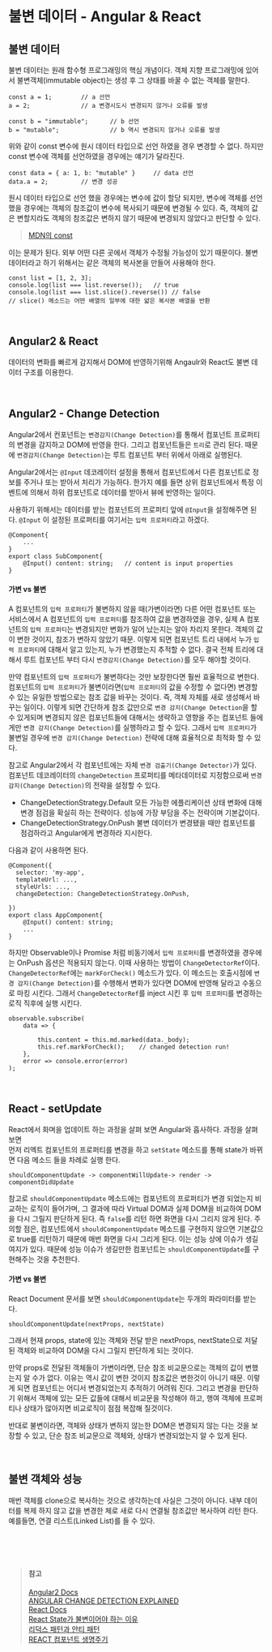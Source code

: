 # 불변 데이터 - Angular & React

## 불변 데이터
불변 데이터는 원래 함수형 프로그래밍의 핵심 개념이다. 객체 지향 프로그래밍에 있어서 불변객체(immutable object)는 생성 후 그 상태를 바꿀 수 없는 객체를 말한다.
~~~
const a = 1;        // a 선언
a = 2;              // a 변경시도시 변경되지 않거나 오류를 발생

const b = "immutable";      // b 선언
b = "mutable";              // b 역시 변경되지 않거나 오류를 발생
~~~
위와 같이 const 변수에 원시 데이터 타입으로 선언 하였을 경우 변경할 수 없다. 하지만 const 변수에 객체를 선언하였을 경우에는 얘기가 달라진다.
~~~
const data = { a: 1, b: "mutable" }     // data 선언
data.a = 2;         // 변경 성공
~~~
원시 데이터 타입으로 선언 했을 경우에는 변수에 값이 할당 되지만, 변수에 객체를 선언 했을 경우에는 객체의 참조값이 변수에 복사되기 때문에 변경될 수 있다. 즉, 객체의 값은 변할지라도 객체의 참조값은 변하지 않기 때문에 변경되지 않았다고 판단할 수 있다.
> [MDN의 const](https://developer.mozilla.org/ko/docs/Web/JavaScript/Reference/Statements/const)

이는 문제가 된다. 외부 어떤 다른 곳에서 객체가 수정될 가능성이 있기 때문이다.
불변 데이터라고 하기 위해서는 같은 객체의 복사본을 만들어 사용해야 한다.

~~~
const list = [1, 2, 3];
console.log(list === list.reverse());   // true
console.log(list === list.slice().reverse()) // false
// slice() 메소드는 어떤 배열의 일부에 대한 얇은 복사본 배열을 반환
~~~


</br>

## Angular2 & React
데이터의 변화를 빠르게 감지해서 DOM에 반영하기위해 Angaulr와 React도 불변 데이터 구조를 이용한다.

</br>

## Angular2 - Change Detection
Angular2에서 컨포넌트는 `변경감지(Change Detection)`를 통해서 컴포넌트 프로퍼티의 변경을 감지하고 DOM에 반영을 한다. 그리고 컴포넌트들은 `트리`로 관리 된다. 때문에 `변경감지(Change Detection)`는 루트 컴포넌트 부터 위에서 아래로 실행된다.

Angular2에서는 `@Input` 데코레이터 설정을 통해서 컴포넌트에서 다른 컴포넌트로 정보를 주거나 또는 받아서 처리가 가능하다. 한가지 예를 들면 상위 컴포넌트에서 특정 이벤트에 의해서 하위 컴포넌트로 데이터를 받아서 뷰에 반영하는 일이다.

사용하기 위해서는 데이터를 받는 컴포넌트의 프로퍼티 앞에 `@Input`을 설정해주면 된다.
`@Input` 이 설정된 프로퍼티를 여기서는 `입력 프로퍼티`라고 하겠다.
~~~
@Component{
    ...
}
export class SubComponent{
    @Input() content: string;   // content is input properties
}
~~~

#### 가변 vs 불변
A 컴포넌트의 `입력 프로퍼티`가 불변하지 않을 때(가변이라면) 다른 어떤 컴포넌트 또는 서비스에서 A 컴포넌트의 `입력 프로퍼티`를 참조하여 값을 변경하였을 경우, 실제 A 컴포넌트의 `입력 프로퍼티`는 변경되지만 변화가 일어 났는지는 알아 차리지 못한다. 객체의 값이 변한 것이지, 참조가 변하지 않았기 때문. 이렇게 되면 컴포넌트 트리 내에서 누가 `입력 프로퍼티`에 대해서 알고 있는지, 누가 변경했는지 추적할 수 없다. 결국 전체 트리에 대해서 루트 컴포넌트 부터 다시 `변경감지(Change Detection)`를 모두 해야할 것이다.

만약 컴포넌트의 `입력 프로퍼티`가 불변하다는 것만 보장한다면 훨씬 효율적으로 변한다. 컴포넌트의 `입력 프로퍼티`가 불변이라면(`입력 프로퍼티`의 값을 수정할 수 없다면) 변경할 수 있는 유일한 방법으로는 참조 값을 바꾸는 것이다. 즉, 객체 자체를 새로 생성해서 바꾸는 일이다. 이렇게 되면 간단하게 참조 값만으로 `변경 감지(Change Detection`을 할 수 있게되며 변경되지 않은 컴포넌트들에 대해서는 생략하고 영향을 주는 컴포넌트 들에게만 `변경 감지(Change Detection)`를 실행하라고 할 수 있다. 그래서 `입력 프로퍼티`가 불변일 경우에 `변경 감지(Change Detection)` 전략에 대해 효율적으로 최적화 할 수 있다.

참고로 Angular2에서 각 컴포넌트에는 자체 `변경 검출기(Change Detector)`가 있다. </br>
컴포넌트 데코레이터의 `changeDetection` 프로퍼티를 메타데이터로 지정함으로써 `변경감지(Change Detection)`의 전략을 설정할 수 있다.

 * ChangeDetectionStrategy.Default
    모든 가능한 에플리케이션 상태 변화에 대해 변경 점검을 확실히 하는 전략이다. 성능에 가장 부담을 주는 전략이며 기본값이다.
 * ChangeDetectionStrategy.OnPush
   불변 데이터가 변경됐을 때만 컴포넌트를 점검하라고 Angular에게 변경하라 지시한다.

다음과 같이 사용하면 된다.
~~~
@Component({
  selector: 'my-app',
  templateUrl: ...,
  styleUrls: ...,
  changeDetection: ChangeDetectionStrategy.OnPush,

})
export class AppComponent{
    @Input() content: string;
    ...
}
~~~

하지만 Observable이나 Promise 처럼 비동기에서 `입력 프로퍼티`를 변경하였을 경우에는 OnPush 옵션은 적용되지 않는다. 이때 사용하는 방법이 `ChangeDetectorRef`이다.
`ChangeDetectorRef`에는 `markForCheck()` 메소드가 있다. 이 메소드는 호출시점에 `변경 감지(Change Detection)`를 수행해서 변화가 있다면 DOM에 반영해 달라고 수동으로 마킹 시킨다.
그래서 `ChangeDetectorRef`를 inject 시킨 후 `입력 프로퍼티`를 변경하는 로직 직후에 실행 시킨다.

~~~
observable.subscribe(
    data => {

        this.content = this.md.marked(data._body);
        this.ref.markForCheck();    // changed detection run!
    },
    error => console.error(error)
);
~~~

</br>

## React - setUpdate
React에서 화며을 업데이트 하는 과정을 살펴 보면 Angular와 흡사하다. 과정을 살펴보면 </br>
먼저 리엑트 컴포넌트의 프로퍼티를 변경을 하고 `setState` 메소드를 통해 state가 바뀌면 다음 메소드 들을 차례로 실행 한다.

~~~
shouldComponentUpdate -> componentWillUpdate-> render -> componentDidUpdate
~~~

참고로 `shouldComponentUpdate` 메소드에는 컴포넌트의 프로퍼티가 변경 되었는지 비교하는 로직이 들어가며, 그 결과에 따라 Virtual DOM과 실제 DOM을 비교하여 DOM을 다시 그릴지 판단하게 된다. 즉 `false`를 리턴 하면 화면을 다시 그리지 않게 된다. 주의할 점은, 컴포넌트에서 `shouldComponentUpdate` 메소드를 구현하지 않으면 기본값으로 true를 리턴하기 때문에 매번 화면을 다시 그리게 된다. 이는 성능 상에 이슈가 생길 여지가 있다. 때문에 성능 이슈가 생길만한 컴포넌트는 `shouldComponentUpdate`를 구현해주는 것을 추천한다.

#### 가변 vs 불변
React Document 문서를 보면 `shouldComponentUpdate`는 두개의 파라미터를 받는다.
~~~
shouldComponentUpdate(nextProps, nextState)
~~~
그래서 현재 props, state에 있는 객체와 전달 받은 nextProps, nextState으로 저달된 객체와 비교하여 DOM을 다시 그릴지 판단하게 되는 것이다. </br>

만약 props로 전달된 객체들이 가변이라면, 단순 참조 비교문으로는 객체의 값이 변했는지 알 수가 없다. 이유는 역시 값이 변한 것이지 참조값은 변한것이 아니기 때문. 이렇게 되면 컴포넌트는 어디서 변경되었는지 추적하기 어려워 진다. 그리고 변경을 판단하기 위해서 객체에 있는 모든 값들에 대해서 비교문을 작성해야 하고, 행여 객체에 프로퍼티나 상태가 많아지면 비교로직이 점점 복잡해 질것이다.
</br>

반대로 불변이라면, 객체와 상태가 변하지 않는한 DOM은 변경되지 않는 다는 것을 보장할 수 있고, 단순 참조 비교문으로 객체와, 상태가 변경되었는지 알 수 있게 된다.


</br>

## 불변 객체와 성능
매번 객체를 clone으로 복사하는 것으로 생각하는데 사실은 그것이 아니다. 내부 데이터를 복제 하지 않고 값을 변경한 체로 새로 다시 연결될 참조값만 복사하여 리턴 한다. </br>
예를들면, 연결 리스트(Linked List)를 들 수 있다.




</br>
</br>
</br>

> #### 참고
> [Angular2 Docs](https://angular.io/docs/ts/latest/)</br>
> [ANGULAR CHANGE DETECTION EXPLAINED](https://blog.thoughtram.io/angular/2016/02/22/angular-2-change-detection-explained.html)</br>
> [React Docs](https://facebook.github.io/react/docs/react-component.html)</br>
> [React State가 불변이어야 하는 이유](https://medium.com/@ljs0705/react-state%EA%B0%80-%EB%B6%88%EB%B3%80%EC%9D%B4%EC%96%B4%EC%95%BC-%ED%95%98%EB%8A%94-%EC%9D%B4%EC%9C%A0-ec2bf09c1021)</br>
> [리덕스 패턴과 안티 패턴](https://www.vobour.com/book/view/TGJKKFN2TmyxaGDpN)</br>
> [REACT 컴포넌트 생명주기](http://blog.coderifleman.com/2015/08/16/react-and-immutable/)</br>
